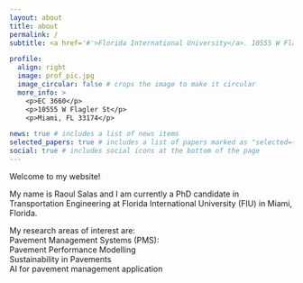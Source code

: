 ```yaml
---
layout: about
title: about
permalink: /
subtitle: <a href='#'>Florida International University</a>. 10555 W Flagler St, Miami, FL, 33174.

profile:
  align: right
  image: prof_pic.jpg
  image_circular: false # crops the image to make it circular
  more_info: >
    <p>EC 3660</p>
    <p>10555 W Flagler St</p>
    <p>Miami, FL 33174</p>

news: true # includes a list of news items
selected_papers: true # includes a list of papers marked as "selected={true}"
social: true # includes social icons at the bottom of the page
---
```


<p>Welcome to my website!</p>
My name is Raoul Salas and I am currently a PhD candidate in Transportation Engineering at Florida International University (FIU) in Miami, Florida.
<p>My research areas of interest are:<br>Pavement Management Systems (PMS):<br>Pavement Performance Modelling<br>Sustainability in Pavements<br>AI for pavement management application</p>






